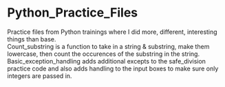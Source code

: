 # Python_Practice_Files
Practice files from Python trainings where I did more, different, interesting things than base.  
Count_substring is a function to take in a string & substring, make them lowercase, then count the occurences of the substring in the string.  
Basic_exception_handling adds additional excepts to the safe_division practice code and also adds handling to the input boxes to make sure only integers are passed in. 
